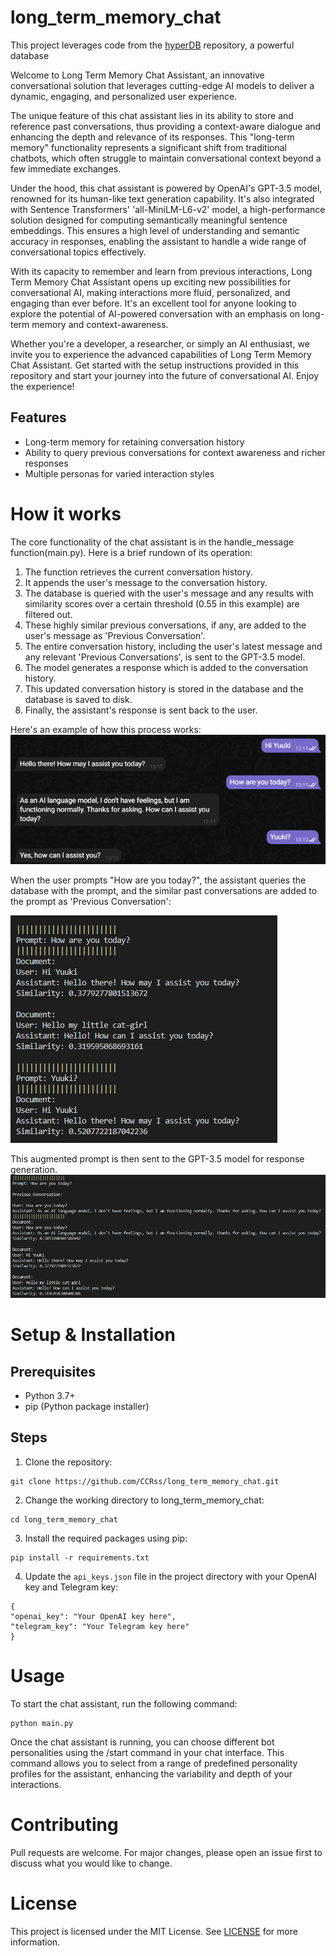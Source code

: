 # long_term_memory_chat
This project leverages code from the [hyperDB](https://github.com/jdagdelen/hyperDB) repository, a powerful database

Welcome to Long Term Memory Chat Assistant, an innovative conversational solution that leverages cutting-edge AI models to deliver a dynamic, engaging, and personalized user experience.

The unique feature of this chat assistant lies in its ability to store and reference past conversations, thus providing a context-aware dialogue and enhancing the depth and relevance of its responses. This "long-term memory" functionality represents a significant shift from traditional chatbots, which often struggle to maintain conversational context beyond a few immediate exchanges.

Under the hood, this chat assistant is powered by OpenAI's GPT-3.5 model, renowned for its human-like text generation capability. It's also integrated with Sentence Transformers' 'all-MiniLM-L6-v2' model, a high-performance solution designed for computing semantically meaningful sentence embeddings. This ensures a high level of understanding and semantic accuracy in responses, enabling the assistant to handle a wide range of conversational topics effectively.

With its capacity to remember and learn from previous interactions, Long Term Memory Chat Assistant opens up exciting new possibilities for conversational AI, making interactions more fluid, personalized, and engaging than ever before. It's an excellent tool for anyone looking to explore the potential of AI-powered conversation with an emphasis on long-term memory and context-awareness.

Whether you're a developer, a researcher, or simply an AI enthusiast, we invite you to experience the advanced capabilities of Long Term Memory Chat Assistant. Get started with the setup instructions provided in this repository and start your journey into the future of conversational AI. Enjoy the experience!

## Features
- Long-term memory for retaining conversation history
- Ability to query previous conversations for context awareness and richer responses
- Multiple personas for varied interaction styles

  
# How it works
The core functionality of the chat assistant is in the handle_message function(main.py). 
Here is a brief rundown of its operation:
1. The function retrieves the current conversation history.
2. It appends the user's message to the conversation history.
3. The database is queried with the user's message and any results with similarity scores over a certain threshold (0.55 in this example) are filtered out.
4. These highly similar previous conversations, if any, are added to the user's message as 'Previous Conversation'.
5. The entire conversation history, including the user's latest message and any relevant 'Previous Conversations', is sent to the GPT-3.5 model.
6. The model generates a response which is added to the conversation history.
7. This updated conversation history is stored in the database and the database is saved to disk.
8. Finally, the assistant's response is sent back to the user.

Here's an example of how this process works:
![alt text](images/telegram.png)

When the user prompts "How are you today?", the assistant queries the database with the prompt, and the similar past conversations are added to the prompt as 'Previous Conversation':

![alt text](images/terminal.png)

This augmented prompt is then sent to the GPT-3.5 model for response generation.
![alt text](images/terminal_augmented_prompt.png)

# Setup & Installation
## Prerequisites
- Python 3.7+
- pip (Python package installer)

  
## Steps
1. Clone the repository:
```
git clone https://github.com/CCRss/long_term_memory_chat.git
```
2. Change the working directory to long_term_memory_chat:
```
cd long_term_memory_chat
```
3. Install the required packages using pip:
```
pip install -r requirements.txt
```
4. Update the `api_keys.json` file in the project directory with your OpenAI key and Telegram key:

```
{
"openai_key": "Your OpenAI key here", 
"telegram_key": "Your Telegram key here"
}
```


# Usage
To start the chat assistant, run the following command:
```
python main.py
```
Once the chat assistant is running, you can choose different bot personalities using the /start command in your chat interface. This command allows you to select from a range of predefined personality profiles for the assistant, enhancing the variability and depth of your interactions.



# Contributing
Pull requests are welcome. For major changes, please open an issue first to discuss what you would like to change.


# License
This project is licensed under the MIT License. See [LICENSE](LICENSE) for more information.
